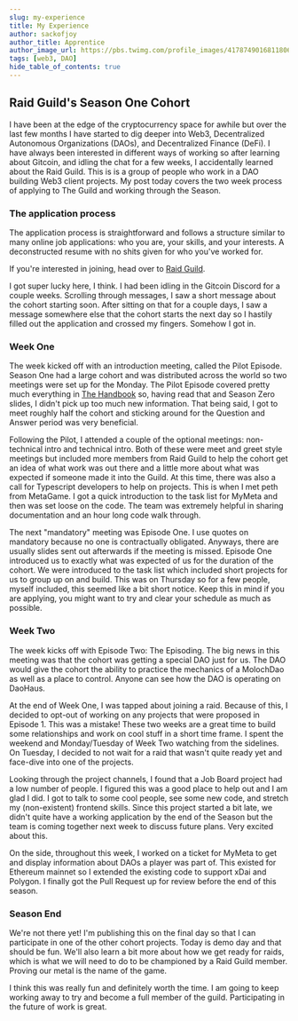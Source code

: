 ```yaml
---
slug: my-experience
title: My Experience
author: sackofjoy
author_title: Apprentice
author_image_url: https://pbs.twimg.com/profile_images/417874901681180672/xuViau5Z_400x400.png
tags: [web3, DAO]
hide_table_of_contents: true
---
```


## Raid Guild's Season One Cohort

I have been at the edge of the cryptocurrency space for awhile but over the last few months I have started to dig deeper into Web3, Decentralized Autonomous Organizations (DAOs), and Decentralized Finance (DeFi). I have always been interested in different ways of working so after learning about Gitcoin, and idling the chat for a few weeks, I accidentally learned about the Raid Guild. This is is a group of people who work in a DAO building Web3 client projects. My post today covers the two week process of applying to The Guild and working through the Season.

### The application process

The application process is straightforward and follows a structure similar to many online job applications: who you are, your skills, and your interests. A deconstructed resume with no shits given for who you've worked for.

If you're interested in joining, head over to [Raid Guild](https://raidguild.org/join).

I got super lucky here, I think. I had been idling in the Gitcoin Discord for a couple weeks. Scrolling through messages, I saw a short message about the cohort starting soon. After sitting on that for a couple days, I saw a message somewhere else that the cohort starts the next day so I hastily filled out the application and crossed my fingers. Somehow I got in.

### Week One

The week kicked off with an introduction meeting, called the Pilot Episode. Season One had a large cohort and was distributed across the world so two meetings were set up for the Monday. The Pilot Episode covered pretty much everything in [The Handbook](https://handbook.raidguild.org/) so, having read that and Season Zero slides, I didn't pick up too much new information. That being said, I got to meet roughly half the cohort and sticking around for the Question and Answer period was very beneficial.

Following the Pilot, I attended a couple of the optional meetings: non-technical intro and technical intro. Both of these were meet and greet style meetings but included more members from Raid Guild to help the cohort get an idea of what work was out there and a little more about what was expected if someone made it into the Guild. At this time, there was also a call for Typescript developers to help on projects. This is when I met peth from MetaGame. I got a quick introduction to the task list for MyMeta and then was set loose on the code. The team was extremely helpful in sharing documentation and an hour long code walk through.

The next "mandatory" meeting was Episode One. I use quotes on mandatory because no one is contractually obligated. Anyways, there are usually slides sent out afterwards if the meeting is missed. Episode One introduced us to exactly what was expected of us for the duration of the cohort. We were introduced to the task list which included short projects for us to group up on and build. This was on Thursday so for a few people, myself included, this seemed like a bit short notice. Keep this in mind if you are applying, you might want to try and clear your schedule as much as possible.

### Week Two

The week kicks off with Episode Two: The Episoding. The big news in this meeting was that the cohort was getting a special DAO just for us. The DAO would give the cohort the ability to practice the mechanics of a MolochDao as well as a place to control. Anyone can see how the DAO is operating on DaoHaus.

At the end of Week One, I was tapped about joining a raid. Because of this, I decided to opt-out of working on any projects that were proposed in Episode 1. This was a mistake! These two weeks are a great time to build some relationships and work on cool stuff in a short time frame. I spent the weekend and Monday/Tuesday of Week Two watching from the sidelines. On Tuesday, I decided to not wait for a raid that wasn't quite ready yet and face-dive into one of the projects.

Looking through the project channels, I found that a Job Board project had a low number of people. I figured this was a good place to help out and I am glad I did. I got to talk to some cool people, see some new code, and stretch my (non-existent) frontend skills. Since this project started a bit late, we didn't quite have a working application by the end of the Season but the team is coming together next week to discuss future plans. Very excited about this.

On the side, throughout this week, I worked on a ticket for MyMeta to get and display information about DAOs a player was part of. This existed for Ethereum mainnet so I extended the existing code to support xDai and Polygon. I finally got the Pull Request up for review before the end of this season.

### Season End

We're not there yet! I'm publishing this on the final day so that I can participate in one of the other cohort projects. Today is demo day and that should be fun. We'll also learn a bit more about how we get ready for raids, which is what we will need to do to be championed by a Raid Guild member. Proving our metal is the name of the game.

I think this was really fun and definitely worth the time. I am going to keep working away to try and become a full member of the guild. Participating in the future of work is great.
